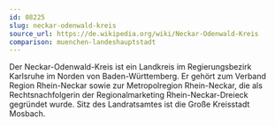 ```yaml
---
id: 08225
slug: neckar-odenwald-kreis
source_url: https://de.wikipedia.org/wiki/Neckar-Odenwald-Kreis
comparison: muenchen-landeshauptstadt
---
```


Der Neckar-Odenwald-Kreis ist ein Landkreis im Regierungsbezirk Karlsruhe im Norden von Baden-Württemberg. Er gehört zum Verband Region Rhein-Neckar sowie zur Metropolregion Rhein-Neckar, die als Rechtsnachfolgerin der Regionalmarketing Rhein-Neckar-Dreieck gegründet wurde. Sitz des Landratsamtes ist die Große Kreisstadt Mosbach.
